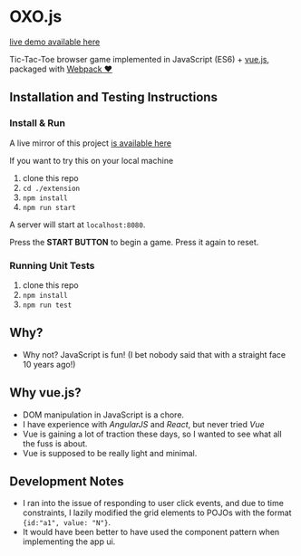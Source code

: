 # OXO.js

[live demo available here](http://rbutera.com/demos/oxo)

Tic-Tac-Toe browser game implemented in JavaScript (ES6) + [vue.js](https://vuejs.org/), packaged with [Webpack :heart:]()

## Installation and Testing Instructions

### Install & Run

A live mirror of this project [is available here](http://rbutera.com/demos/oxo)

If you want to try this on your local machine

1. clone this repo
2. `cd ./extension`
3. `npm install`
4. `npm run start`

A server will start at `localhost:8080`.

Press the **START BUTTON** to begin a game. Press it again to reset.

### Running Unit Tests

1. clone this repo
2. `npm install`
3. `npm run test`

## Why?

- Why not? JavaScript is fun! (I bet nobody said that with a straight face 10 years ago!)

## Why vue.js?

- DOM manipulation in JavaScript is a chore.
- I have experience with *AngularJS* and *React*, but never tried *Vue*
- Vue is gaining a lot of traction these days, so I wanted to see what all the fuss is about.
- Vue is supposed to be really light and minimal.

## Development Notes

- I ran into the issue of responding to user click events, and due to time constraints, I lazily modified the grid elements to POJOs with the format `{id:"a1", value: "N"}`.
- It would have been better to have used the component pattern when implementing the app ui.

